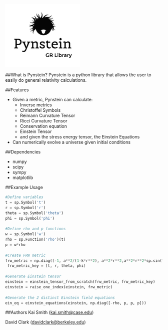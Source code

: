 ![alt tag](https://raw.githubusercontent.com/KaiSmith/Pynstein/master/pynstein_logo.png)

##What is Pynstein?
Pynstein is a python library that allows the user to easily do general relativity calculations.

##Features

* Given a metric, Pynstein can calculate:
  * Inverse metrics
  * Christoffel Symbols
  * Reimann Curvature Tensor
  * Ricci Curvature Tensor
  * Conservation equation
  * Einstein Tensor
  * and given the stress energy tensor, the Einstein Equations
* Can numerically evolve a universe given initial conditions

##Dependencies
* numpy
* scipy
* sympy
* matplotlib

##Example Usage
```python
#Define variables
t = sp.Symbol('t')
r = sp.Symbol('r')
theta = sp.Symbol('theta')
phi = sp.Symbol('phi')

#Define rho and p functions
w = sp.Symbol('w')
rho = sp.Function('rho')(t)
p = w*rho

#Create FRW metric
frw_metric = np.diag([-1, a**2/(1-k*r**2), a**2*r**2,a**2*r**2*sp.sin(theta)**2])
 frw_metric_key = [t, r, theta, phi]

#Generate Einstein tensor
einstein = einstein_tensor_from_scratch(frw_metric, frw_metric_key)
einstein = raise_one_index(einstein, frw_metric)

#Generate the 2 distinct Einstein field equations
ein_eq = einstein_equations(einstein, np.diag([-rho, p, p, p]))
```

##Authors
Kai Smith (kai.smith@case.edu)

David Clark (davidclark@berkeley.edu)
